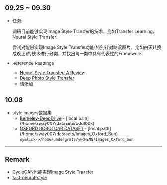## 09.25 ~ 09.30

- 任务:   
  
    调研目前能够实现Image Style Transfer的技术，比如Transfer Learning，Neural Style Transfer.

    尝试对能够实现Image Style Transfer功能(特别针对路况图片，比如白天转换成晚上)的技术进行分类，并找出每一类中具有代表性的Framework.

- Reference Readings
    - [Neural Style Transfer: A Review](https://arxiv.org/abs/1705.04058)
    - [Deep Photo Style Transfer](http://openaccess.thecvf.com/content_cvpr_2017/papers/Luan_Deep_Photo_Style_CVPR_2017_paper.pdf)
    - 请添加

## 10.08

- style images数据集
    - [Berkeley-DeepDrive](http://bdd-data.berkeley.edu/portal.html#download) - \[local path\](/home/sway007/datasets/bdd100k)
    - [OXFORD ROBOTCAR DATASET](http://robotcar-dataset.robots.ox.ac.uk/) - \[local path\](/home/sway007/datasets/Images_Oxford_Sun)  
    `symlink->/home/undergrats/ywCHENG/Images_Oxford_Sun`

-------------------

## Remark

- CycleGAN也能实现Image Style Transfer
- [fast-neural-style](https://github.com/jcjohnson/fast-neural-style)